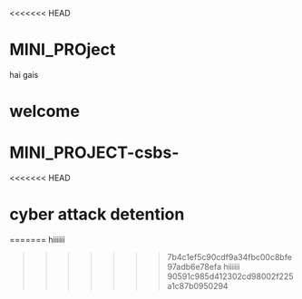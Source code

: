 <<<<<<< HEAD
# MINI_PROject
hai
gais

welcome
=======
# MINI_PROJECT-csbs-
<<<<<<< HEAD
# cyber attack detention
=======
hiiiiii
>>>>>>> 7b4c1ef5c90cdf9a34fbc00c8bfe97adb6e78efa
hiiiiii
>>>>>>> 90591c985d412302cd98002f225a1c87b0950294

